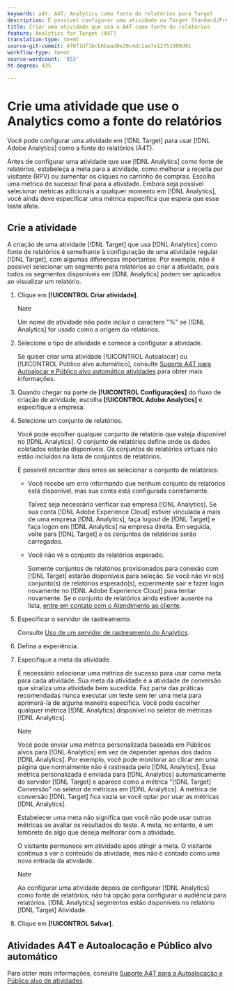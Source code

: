 ```yaml
---
keywords: a4t; A4T; Analytics como fonte de relatórios para Target
description: É possível configurar uma atividade no Target Standard/Premium para usar o Adobe Analytics como fonte de relatórios (A4T).
title: Criar uma atividade que usa a A4T como fonte do relatórios
feature: Analytics for Target (A4T)
translation-type: tm+mt
source-git-commit: 4f0f1df1bcb6baad0e20c4dc1ae7e12751080d91
workflow-type: tm+mt
source-wordcount: '653'
ht-degree: 43%

---
```



# Crie uma atividade que use o Analytics como a fonte do relatórios

Você pode configurar uma atividade em [!DNL Target] para usar [!DNL Adobe Analytics] como a fonte do relatórios (A4T).

Antes de configurar uma atividade que use [!DNL Analytics] como fonte de relatórios, estabeleça a meta para a atividade, como melhorar a receita por visitante (RPV) ou aumentar os cliques no carrinho de compras. Escolha uma métrica de sucesso final para a atividade. Embora seja possível selecionar métricas adicionais a qualquer momento em [!DNL Analytics], você ainda deve especificar uma métrica específica que espera que esse teste afete.

## Crie a atividade

A criação de uma atividade [!DNL Target] que usa [!DNL Analytics] como fonte de relatórios é semelhante à configuração de uma atividade regular [!DNL Target], com algumas diferenças importantes. Por exemplo, não é possível selecionar um segmento para relatórios ao criar a atividade, pois todos os segmentos disponíveis em [!DNL Analytics] podem ser aplicados ao visualizar um relatório.

1. Clique em **[!UICONTROL Criar atividade]**.

   >[!NOTE]
   >
   >Um nome de atividade não pode incluir o caractere &quot;%&quot; se [!DNL Analytics] for usado como a origem do relatórios.

1. Selecione o tipo de atividade e comece a configurar a atividade.

   Se quiser criar uma atividade [!UICONTROL Autoalocar] ou [!UICONTROL Público alvo automático], consulte [Suporte A4T para Autoalocar e Público alvo automático atividades](/help/c-integrating-target-with-mac/a4t/a4t-at-aa.md) para obter mais informações.

1. Quando chegar na parte de **[!UICONTROL Configurações]** do fluxo de criação de atividade, escolha **[!UICONTROL Adobe Analytics]** e especifique a empresa.
1. Selecione um conjunto de relatórios.

   Você pode escolher qualquer conjunto de relatório que esteja disponível no [!DNL Analytics]. O conjunto de relatórios define onde os dados coletados estarão disponíveis. Os conjuntos de relatórios virtuais não estão incluídos na lista de conjuntos de relatórios.

   É possível encontrar dois erros ao selecionar o conjunto de relatórios:

   * Você recebe um erro informando que nenhum conjunto de relatórios está disponível, mas sua conta está configurada corretamente.

      Talvez seja necessário verificar sua empresa [!DNL Analytics]. Se sua conta [!DNL Adobe Experience Cloud] estiver vinculada a mais de uma empresa [!DNL Analytics], faça logout de [!DNL Target] e faça logon em [!DNL Analytics] na empresa direita. Em seguida, volte para [!DNL Target] e os conjuntos de relatórios serão carregados.

   * Você não vê o conjunto de relatórios esperado.

      Somente conjuntos de relatórios provisionados para conexão com [!DNL Target] estarão disponíveis para seleção. Se você não vir o(s) conjunto(s) de relatórios esperado(s), experimente sair e fazer login novamente no [!DNL Adobe Experience Cloud] para tentar novamente.
   Se o conjunto de relatórios ainda estiver ausente na lista,  [entre em contato com o Atendimento ao cliente](/help/cmp-resources-and-contact-information.md#reference_ACA3391A00EF467B87930A450050077C).

1. Especificar o servidor de rastreamento.

   Consulte [Uso de um servidor de rastreamento do Analytics](/help/c-integrating-target-with-mac/a4t/analytics-tracking-server.md#task_72077BA7E93C4A65A715A18F32228823).

1. Defina a experiência.
1. Especifique a meta da atividade.

   É necessário selecionar uma métrica de sucesso para usar como meta para cada atividade. Sua meta da atividade é a atividade de conversão que sinaliza uma atividade bem sucedida. Faz parte das práticas recomendadas nunca executar um teste sem ter uma meta para aprimorá-la de alguma maneira específica. Você pode escolher qualquer métrica [!DNL Analytics] disponível no seletor de métricas [!DNL Analytics].

   >[!NOTE]
   >
   >Você pode enviar uma métrica personalizada baseada em Públicos alvos para [!DNL Analytics] em vez de depender apenas dos dados [!DNL Analytics]. Por exemplo, você pode monitorar ao clicar em uma página que normalmente não é rastreada pelo [!DNL Analytics]. Essa métrica personalizada é enviada para [!DNL Analytics] automaticamente do servidor [!DNL Target] e aparece como a métrica &quot;[!DNL Target] Conversão&quot; no seletor de métricas em [!DNL Analytics]. A métrica de conversão [!DNL Target] fica vazia se você optar por usar as métricas [!DNL Analytics].

   Estabelecer uma meta não significa que você não pode usar outras métricas ao avaliar os resultados do teste. A meta, no entanto, é um lembrete de algo que deseja melhorar com a atividade.

   O visitante permanece em atividade após atingir a meta. O visitante continua a ver o conteúdo da atividade, mas não é contado como uma nova entrada da atividade.

   >[!NOTE]
   >
   >Ao configurar uma atividade depois de configurar [!DNL Analytics] como fonte de relatórios, não há opção para configurar o audiência para relatórios. [!DNL Analytics] segmentos estão disponíveis no relatório  [!DNL Target] Atividade.

1. Clique em **[!UICONTROL Salvar]**.

## Atividades A4T e Autoalocação e Público alvo automático

Para obter mais informações, consulte [Suporte A4T para a Autoalocação e Público alvo de atividades](/help/c-integrating-target-with-mac/a4t/a4t-at-aa.md).